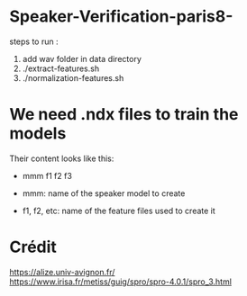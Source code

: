 # Speaker-Verification-paris8-

steps to run : <br>

1) add wav folder in data directory <br>
2) ./extract-features.sh
3) ./normalization-features.sh

# We need .ndx files to train the models

Their content looks like this:

- mmm f1 f2 f3

- mmm: name of the speaker model to create
- f1, f2, etc: name of the feature files used to create it

# Crédit 
https://alize.univ-avignon.fr/ <br>
https://www.irisa.fr/metiss/guig/spro/spro-4.0.1/spro_3.html
